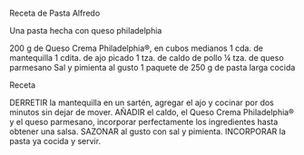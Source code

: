 Receta de Pasta Alfredo 

Una pasta hecha con queso philadelphia 


200 g de Queso Crema Philadelphia®, en cubos medianos 
1 cda. de mantequilla
1 cdita. de ajo picado
1 tza. de caldo de pollo
¼ tza. de queso parmesano
Sal y pimienta al gusto
1 paquete de 250 g de pasta larga cocida

Receta

DERRETIR la mantequilla en un sartén, agregar el ajo y cocinar por dos minutos sin dejar de mover.
AÑADIR el caldo, el Queso Crema Philadelphia® y el queso parmesano, incorporar perfectamente los ingredientes hasta obtener una salsa.
SAZONAR al gusto con sal y pimienta.
INCORPORAR la pasta ya cocida y servir.
